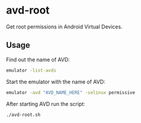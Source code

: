 # avd-root

Get root permissions in Android Virtual Devices.

## Usage

Find out the name of AVD:

```sh
emulator -list-avds
```

Start the emulator with the name of AVD:

```sh
emulator -avd "AVD_NAME_HERE" -selinux permissive
```

After starting AVD run the script:

```sh
./avd-root.sh
```
